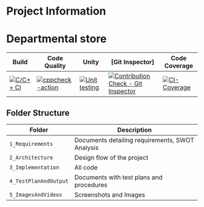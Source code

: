 # Project Information
# Departmental store

Build | Code Quality | Unity | [Git Inspector] |Code Coverage
------|----------|-------|--------------|-------------
[![C/C++ CI](https://github.com/GangadharTelagareddy/MiniProjectSTEPin/actions/workflows/c-build.yml/badge.svg)](https://github.com/GangadharTelagareddy/MiniProjectSTEPin/blob/main/workflows/c-build.yml) | [![cppcheck-action](https://github.com/GangadharTelagareddy/MiniProjectSTEPin/blob/main/workflows/cppcheck.yml/badge.svg)](https://github.com/GangadharTelagareddy/MiniProjectSTEPin/blob/main/workflows/cppcheck.yml) |  [![Unit testing](https://github.com/GangadharTelagareddy/MiniProjectSTEPin/blob/main/workflows/unit-test.yml/badge.svg)](https://github.com/GangadharTelagareddy/MiniProjectSTEPin/blob/main/workflows/unit-test.yml) |  [![Contribution Check - Git Inspector](https://github.com/GangadharTelagareddy/MiniProjectSTEPin/blob/main/workflows/gitinspector.yml/badge.svg)](https://github.com/GangadharTelagareddy/MiniProjectSTEPin/blob/main/workflows/gitinspector.yml)  |  [![CI-Coverage](https://github.com/GangadharTelagareddy/MiniProjectSTEPin/blob/main/workflows/code_coverage.yml/badge.svg)](https://github.com/GangadharTelagareddy/MiniProjectSTEPin/blob/main/workflows/Valgrind.yml)  |  [![Valgrind](https://github.com/GangadharTelagareddy/MiniProjectSTEPin/blob/main/workflows/Valgrind.yml/badge.svg)](https://github.com/GangadharTelagareddy/MiniProjectSTEPin/blob/main/workflows/Valgrind.yml)


## Folder Structure
Folder             | Description
-------------------| --------------------------------------------------
`1_Requirements`   | Documents detailing requirements, SWOT Analysis
`2_Architecture`         | Design flow of the project
`3_Implementation` | All code 
`4_TestPlanAndOutput`      | Documents with test plans and procedures
`5_ImagesAndVideos`| Screenshots and Images
